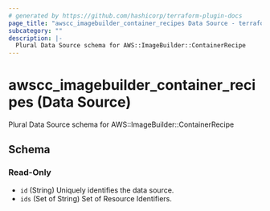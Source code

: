 ```yaml
---
# generated by https://github.com/hashicorp/terraform-plugin-docs
page_title: "awscc_imagebuilder_container_recipes Data Source - terraform-provider-awscc"
subcategory: ""
description: |-
  Plural Data Source schema for AWS::ImageBuilder::ContainerRecipe
---
```


# awscc_imagebuilder_container_recipes (Data Source)

Plural Data Source schema for AWS::ImageBuilder::ContainerRecipe



<!-- schema generated by tfplugindocs -->
## Schema

### Read-Only

- `id` (String) Uniquely identifies the data source.
- `ids` (Set of String) Set of Resource Identifiers.


